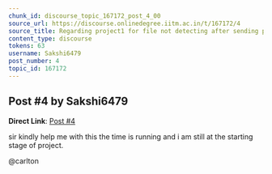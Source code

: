 ```yaml
---
chunk_id: discourse_topic_167172_post_4_00
source_url: https://discourse.onlinedegree.iitm.ac.in/t/167172/4
source_title: Regarding project1 for file not detecting after sending post request
content_type: discourse
tokens: 63
username: Sakshi6479
post_number: 4
topic_id: 167172
---
```


## Post #4 by Sakshi6479

**Direct Link**: [Post #4](https://discourse.onlinedegree.iitm.ac.in/t/167172/4)

sir kindly help me with this the time is running and i am still at the starting stage of project.

@carlton
